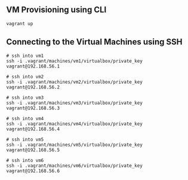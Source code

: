 
## VM Provisioning using CLI

```
vagrant up
```

## Connecting to the Virtual Machines using SSH

```
# ssh into vm1
ssh -i .vagrant/machines/vm1/virtualbox/private_key vagrant@192.168.56.1

# ssh into vm2
ssh -i .vagrant/machines/vm2/virtualbox/private_key vagrant@192.168.56.2
 
# ssh into vm3
ssh -i .vagrant/machines/vm3/virtualbox/private_key vagrant@192.168.56.3

# ssh into vm4
ssh -i .vagrant/machines/vm4/virtualbox/private_key vagrant@192.168.56.4

# ssh into vm5
ssh -i .vagrant/machines/vm5/virtualbox/private_key vagrant@192.168.56.5

# ssh into vm6
ssh -i .vagrant/machines/vm6/virtualbox/private_key vagrant@192.168.56.6
```

